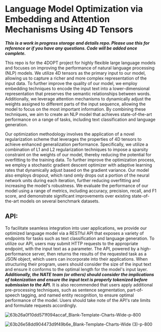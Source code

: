 # Language Model Optimization via Embedding and Attention Mechanisms Using 4D Tensors

***This is a work in progress storage and details repo. Please use this for reference or if you have any questions. Code will be added once complete.***

This repo is for the 4DOPT project for highly flexible large language models and focuses on improving the performance of natural language processing (NLP) models. We utilize 4D tensors as the primary input to our model, allowing us to capture a richer and more complex representation of the input data. To further improve the quality of our model, we employ embedding techniques to encode the input text into a lower-dimensional representation that preserves the semantic relationships between words. Additionally, we leverage attention mechanisms to dynamically adjust the weights assigned to different parts of the input sequence, allowing the model to focus on the most important information. By combining these techniques, we aim to create an NLP model that achieves state-of-the-art performance on a range of tasks, including text classification and language generation.

Our optimization methodology involves the application of a novel regularization scheme that leverages the properties of 4D tensors to achieve enhanced generalization performance. Specifically, we utilize a combination of L1 and L2 regularization techniques to impose a sparsity constraint on the weights of our model, thereby reducing the potential for overfitting to the training data. To further improve the optimization process, we employ a stochastic gradient descent optimizer with adaptive learning rates that dynamically adjust based on the gradient variance. Our model also employs dropout, which rand
omly drops out a portion of the neural network units during each iteration, further reducing overfitting and increasing the model's robustness. We evaluate the performance of our model using a range of metrics, including accuracy, precision, recall, and F1 score, and demonstrate significant improvements over existing state-of-the-art models on several benchmark datasets.

## API:

To facilitate seamless integration into user applications, we provide our optimized language model via a RESTful API that exposes a variety of endpoints for tasks such as text classification and language generation. To utilize our API, users may submit HTTP requests to the appropriate endpoint, with the input text as a parameter. The API, powered by a high-performance server, then returns the results of the requested task as a JSON object, which users can incorporate into their applications. When structuring their program, users should consider the size of the input text and ensure it conforms to the optimal length for the model's input layer. ***Additionally, the NATE team (or others) should consider the implications of tokenization and ensure the input text is properly tokenized before submission to the API.*** It is also recommended that users apply additional pre-processing techniques, such as sentence segmentation, part-of-speech tagging, and named entity recognition, to ensure optimal performance of the model. Users should take note of the API's rate limits and formulate requests accordingly.


![63b26a0f10dd571f094accaf_Blank-Template-Charts-Wide-p-800](https://user-images.githubusercontent.com/28798918/221427910-4b23dbf3-e768-4f2a-8d71-f108253cd555.jpg)


![63b26e58dd904473d9f49b6e_Blank-Template-Charts-Wide (3)-p-800](https://user-images.githubusercontent.com/28798918/221427914-682fe296-5e19-4fcf-8435-f78656a4dbc5.jpg)
